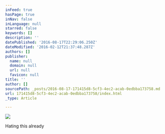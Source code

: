 ```yaml
---
inFeed: true
hasPage: true
inNav: false
inLanguage: null
starred: false
keywords: []
description: ''
datePublished: '2016-08-17T22:29:06.250Z'
dateModified: '2016-02-12T21:37:48.287Z'
authors: []
publisher:
  name: null
  domain: null
  url: null
  favicon: null
title: ''
author: []
sourcePath: _posts/2016-08-17-171415d8-5cf3-4ec2-acab-0edbba173758.md
url: 171415d8-5cf3-4ec2-acab-0edbba173758/index.html
_type: Article

---
```

![](https://the-grid-user-content.s3-us-west-2.amazonaws.com/65d7d214-155f-4063-9dc1-7bfd0d46cc45.jpg)

Hating this already